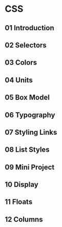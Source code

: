 # CSS

## 01 Introduction 
## 02 Selectors
## 03 Colors
## 04 Units
## 05 Box Model
## 06 Typography
## 07 Styling Links
## 08 List Styles
## 09 Mini Project
## 10 Display
## 11 Floats
## 12 Columns